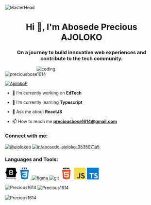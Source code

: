 ![MasterHead](https://1.bp.blogspot.com/-7A4WynwLsMw/XbBpCXG8fHI/AAAAAAAAMt4/uOa1bpLskYgrwGbllhSu2SDj_Mig8SXJQCLcBGAsYHQ/s1600/2000_600px.gif)
<h1 align="center">Hi 👋, I'm Abosede Precious AJOLOKO</h1>
<h3 align="center">On a journey to build innovative web experiences and contribute to the tech community.</h3>

<img align="right" alt="coding" width="400" src="https://cdn.dribbble.com/users/1162077/screenshots/3848914/programmer.gif">

<p align="left"> <img src="https://komarev.com/ghpvc/?username=preciousbose1614&label=Profile%20views&color=0e75b6&style=flat" alt="preciousbose1614" /> </p>

<p align="left"> <a href="https://twitter.com/AjolokoP" target="blank"><img src="https://img.shields.io/twitter/follow/AjolokoP?logo=twitter&style=for-the-badge" alt="AjolokoP" /></a> </p>

- 🔭 I’m currently working on **EdTech**

- 🌱 I’m currently learning **Typescript**

- 💬 Ask me about **ReactJS**

- 📫 How to reach me **preciousbose1614@gmail.com**

<h3 align="left">Connect with me:</h3>
<p align="left">
<a href="https://twitter.com/@ajolokop" target="blank"><img align="center" src="https://raw.githubusercontent.com/rahuldkjain/github-profile-readme-generator/master/src/images/icons/Social/twitter.svg" alt="@ajolokop" height="30" width="40" /></a>
<a href="https://linkedin.com/in/in/abosede-ajoloko-3535971a5" target="blank"><img align="center" src="https://raw.githubusercontent.com/rahuldkjain/github-profile-readme-generator/master/src/images/icons/Social/linked-in-alt.svg" alt="in/abosede-ajoloko-3535971a5" height="30" width="40" /></a>
</p>

<h3 align="left">Languages and Tools:</h3>
<p align="left"> <a href="https://getbootstrap.com" target="_blank" rel="noreferrer"> <img src="https://raw.githubusercontent.com/devicons/devicon/master/icons/bootstrap/bootstrap-plain-wordmark.svg" alt="bootstrap" width="40" height="40"/> </a> <a href="https://www.w3schools.com/css/" target="_blank" rel="noreferrer"> <img src="https://raw.githubusercontent.com/devicons/devicon/master/icons/css3/css3-original-wordmark.svg" alt="css3" width="40" height="40"/> </a> <a href="https://www.figma.com/" target="_blank" rel="noreferrer"> <img src="https://www.vectorlogo.zone/logos/figma/figma-icon.svg" alt="figma" width="40" height="40"/> </a> <a href="https://git-scm.com/" target="_blank" rel="noreferrer"> <img src="https://www.vectorlogo.zone/logos/git-scm/git-scm-icon.svg" alt="git" width="40" height="40"/> </a> <a href="https://www.w3.org/html/" target="_blank" rel="noreferrer"> <img src="https://raw.githubusercontent.com/devicons/devicon/master/icons/html5/html5-original-wordmark.svg" alt="html5" width="40" height="40"/> </a> <a href="https://developer.mozilla.org/en-US/docs/Web/JavaScript" target="_blank" rel="noreferrer"> <img src="https://raw.githubusercontent.com/devicons/devicon/master/icons/javascript/javascript-original.svg" alt="javascript" width="40" height="40"/> </a> <a href="https://www.typescriptlang.org/" target="_blank" rel="noreferrer"> <img src="https://raw.githubusercontent.com/devicons/devicon/master/icons/typescript/typescript-original.svg" alt="typescript" width="40" height="40"/> </a> </p>

<p><img align="left" src="https://github-readme-stats.vercel.app/api/top-langs?username=Precious1614&show_icons=true&locale=en&layout=compact" alt="Precious1614" /></p>

<p>&nbsp;<img align="center" src="https://github-readme-stats.vercel.app/api?username=Precious1614&show_icons=true&locale=en" alt="Precious1614" /></p>

<p><img align="center" src="https://github-readme-streak-stats.herokuapp.com/?user=Precious1614&" alt="Precious1614" /></p>
